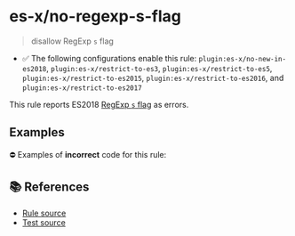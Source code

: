 # es-x/no-regexp-s-flag
> disallow RegExp `s` flag

- ✅ The following configurations enable this rule: `plugin:es-x/no-new-in-es2018`, `plugin:es-x/restrict-to-es3`, `plugin:es-x/restrict-to-es5`, `plugin:es-x/restrict-to-es2015`, `plugin:es-x/restrict-to-es2016`, and `plugin:es-x/restrict-to-es2017`

This rule reports ES2018 [RegExp `s` flag](https://github.com/tc39/proposal-regexp-dotall-flag#readme) as errors.

## Examples

⛔ Examples of **incorrect** code for this rule:

<eslint-playground type="bad" code="/*eslint es-x/no-regexp-s-flag: error */
const r1 = /./s
" />

## 📚 References

- [Rule source](https://github.com/ota-meshi/eslint-plugin-es-x/blob/v4.1.0/lib/rules/no-regexp-s-flag.js)
- [Test source](https://github.com/ota-meshi/eslint-plugin-es-x/blob/v4.1.0/tests/lib/rules/no-regexp-s-flag.js)
